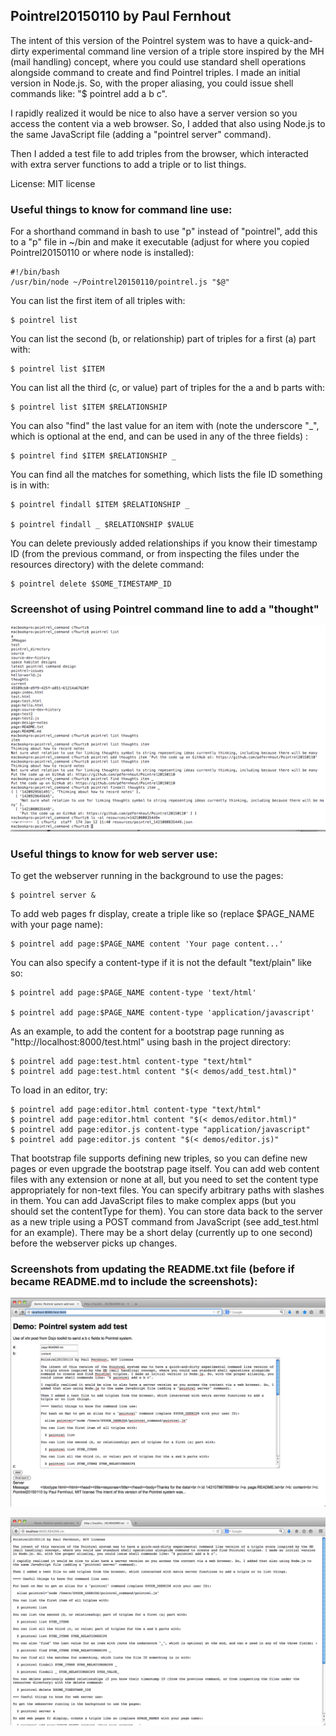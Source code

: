 ## Pointrel20150110 by Paul Fernhout

The intent of this version of the Pointrel system was to have a quick-and-dirty experimental command line version of a triple store inspired by the MH (mail handling) concept, where you could use standard shell operations alongside command to create and find Pointrel triples. I made an initial version in Node.js. So, with the proper aliasing, you could issue shell commands like: "$ pointrel add a b c".

I rapidly realized it would be nice to also have a server version so you access the content via a web browser. So, I added that also using Node.js to the same JavaScript file (adding a "pointrel server" command). 

Then I added a test file to add triples from the browser, which interacted with extra server functions to add a triple or to list things.

License: MIT license

### Useful things to know for command line use:

For a shorthand command in bash to use "p" instead of "pointrel", add this to a "p" file in ~/bin and make it executable (adjust for where you copied Pointrel20150110 or where node is installed):

    #!/bin/bash
    /usr/bin/node ~/Pointrel20150110/pointrel.js "$@"

You can list the first item of all triples with:

    $ pointrel list

You can list the second (b, or relationship) part of triples for a first (a) part with:

    $ pointrel list $ITEM

You can list all the third (c, or value) part of triples for the a and b parts with:

    $ pointrel list $ITEM $RELATIONSHIP

You can also "find" the last value for an item with (note the underscore "_", which is optional at the end, and can be used in any of the three fields) :

    $ pointrel find $ITEM $RELATIONSHIP _

You can find all the matches for something, which lists the file ID something is in with:

    $ pointrel findall $ITEM $RELATIONSHIP _

    $ pointrel findall _ $RELATIONSHIP $VALUE

You can delete previously added relationships if you know their timestamp ID (from the previous command, or from inspecting the files under the resources directory) with the delete command:

    $ pointrel delete $SOME_TIMESTAMP_ID

### Screenshot of using Pointrel command line to add a "thought"

![Pointrel20150110 screenshot of command line interactions to add a thought](/screenshots/Pointrel20150110-screenshot-command-line-interactions-to-add-a-thought.png?raw=true "Optional Title")

### Useful things to know for web server use:

To get the webserver running in the background to use the pages:

    $ pointrel server &

To add web pages fr display, create a triple like so (replace $PAGE_NAME with your page name):

    $ pointrel add page:$PAGE_NAME content 'Your page content...'

You can also specify a content-type if it is not the default "text/plain" like so:

    $ pointrel add page:$PAGE_NAME content-type 'text/html'

    $ pointrel add page:$PAGE_NAME content-type 'application/javascript'

As an example, to add the content for a bootstrap page running as "http://localhost:8000/test.html" using bash in the project directory:

    $ pointrel add page:test.html content-type "text/html"
    $ pointrel add page:test.html content "$(< demos/add_test.html)"

To load in an editor, try:

    $ pointrel add page:editor.html content-type "text/html"
    $ pointrel add page:editor.html content "$(< demos/editor.html)"
    $ pointrel add page:editor.js content-type "application/javascript"
    $ pointrel add page:editor.js content "$(< demos/editor.js)"

That bootstrap file supports defining new triples, so you can define new pages or even upgrade the bootstrap page itself. You can add web content files with any extension or none at all, but you need to set the content type appropriately for non-text files. You can specify arbitrary paths with slashes in them. You can add JavaScript files to make complex apps (but you should set the contentType for them). You can store data back to the server as a new triple using a POST command from JavaScript (see add_test.html for an example). There may be a short delay (currently up to one second) before the webserver picks up changes.

### Screenshots from updating the README.txt file (before if became README.md to include the screenshots):

![Pointrel20150110 screenshot adding README content via web interface](/screenshots/Pointrel20150110-screenshot-adding-README-content-via-web-interface.png?raw=true "Optional Title")

![Pointrel20150110 screenshot viewing README content via web interface](/screenshots/Pointrel20150110-screenshot-viewing-README-content-via-web-interface.png?raw=true "Optional Title")

